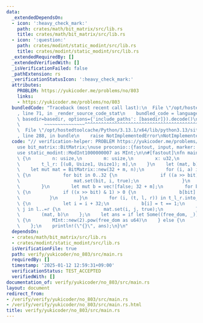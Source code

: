 ```yaml
---
data:
  _extendedDependsOn:
  - icon: ':heavy_check_mark:'
    path: crates/math/bit_matrix/src/lib.rs
    title: crates/math/bit_matrix/src/lib.rs
  - icon: ':question:'
    path: crates/modint/static_modint/src/lib.rs
    title: crates/modint/static_modint/src/lib.rs
  _extendedRequiredBy: []
  _extendedVerifiedWith: []
  _isVerificationFailed: false
  _pathExtension: rs
  _verificationStatusIcon: ':heavy_check_mark:'
  attributes:
    PROBLEM: https://yukicoder.me/problems/no/803
    links:
    - https://yukicoder.me/problems/no/803
  bundledCode: "Traceback (most recent call last):\n  File \"/opt/hostedtoolcache/Python/3.13.1/x64/lib/python3.13/site-packages/onlinejudge_verify/documentation/build.py\"\
    , line 71, in _render_source_code_stat\n    bundled_code = language.bundle(stat.path,\
    \ basedir=basedir, options={'include_paths': [basedir]}).decode()\n          \
    \         ~~~~~~~~~~~~~~~^^^^^^^^^^^^^^^^^^^^^^^^^^^^^^^^^^^^^^^^^^^^^^^^^^^^^^^^^^^^^^^^^^\n\
    \  File \"/opt/hostedtoolcache/Python/3.13.1/x64/lib/python3.13/site-packages/onlinejudge_verify/languages/rust.py\"\
    , line 288, in bundle\n    raise NotImplementedError\nNotImplementedError\n"
  code: "// verification-helper: PROBLEM https://yukicoder.me/problems/no/803\n\n\
    use bit_matrix::BitMatrix;\nuse proconio::{fastout, input, marker::Usize1};\n\
    use static_modint::ModInt1000000007 as MInt;\n\n#[fastout]\nfn main() {\n    input!\
    \ {\n        n: usize,\n        m: usize,\n        x: u32,\n        a: [u32; n],\n\
    \        t_l_r: [(u8, Usize1, Usize1); m],\n    }\n    let (mat, b) = {\n    \
    \    let mut mat = BitMatrix::new(32 + m, n);\n        for (i, a) in a.into_iter().enumerate()\
    \ {\n            for bit in 0..32 {\n                if ((a >> bit) & 1) > 0 {\n\
    \                    mat.set(bit, i, true);\n                }\n            }\n\
    \        }\n        let mut b = vec![false; 32 + m];\n        for bit in 0..32\
    \ {\n            if ((x >> bit) & 1) > 0 {\n                b[bit] = true;\n \
    \           }\n        }\n        for (i, (t, l, r)) in t_l_r.into_iter().enumerate()\
    \ {\n            let i = i + 32;\n            b[i] = t == 1;\n            for\
    \ j in l..=r {\n                mat.set(i, j, true);\n            }\n        }\n\
    \        (mat, b)\n    };\n    let ans = if let Some((free_dom, _)) = mat.linear_equation(&b)\
    \ {\n        MInt::new(2).pow(free_dom as u64)\n    } else {\n        MInt::new(0)\n\
    \    };\n    println!(\"{}\", ans);\n}\n"
  dependsOn:
  - crates/math/bit_matrix/src/lib.rs
  - crates/modint/static_modint/src/lib.rs
  isVerificationFile: true
  path: verify/yukicoder/no_803/src/main.rs
  requiredBy: []
  timestamp: '2025-01-12 12:59:31+09:00'
  verificationStatus: TEST_ACCEPTED
  verifiedWith: []
documentation_of: verify/yukicoder/no_803/src/main.rs
layout: document
redirect_from:
- /verify/verify/yukicoder/no_803/src/main.rs
- /verify/verify/yukicoder/no_803/src/main.rs.html
title: verify/yukicoder/no_803/src/main.rs
---
```

